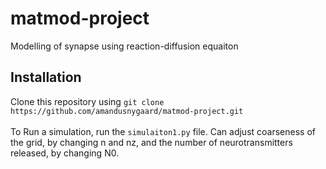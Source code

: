 # matmod-project
Modelling of synapse using reaction-diffusion equaiton

## Installation
Clone this repository using ```git clone https://github.com/amandusnygaard/matmod-project.git```<br />
<br />
To Run a simulation, run the ```simulaiton1.py``` file. Can adjust coarseness of the grid, by changing n and nz, and the number of neurotransmitters released, by changing N0.
